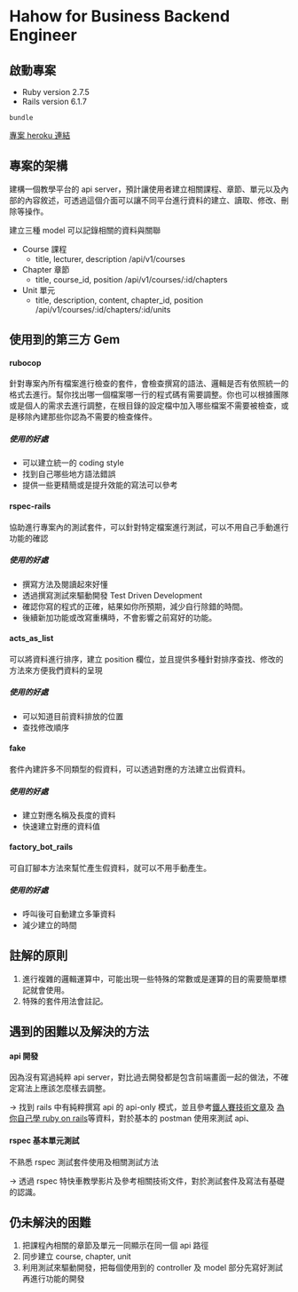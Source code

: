 # Hahow for Business Backend Engineer

## 啟動專案

- Ruby version 2.7.5
- Rails version 6.1.7

`bundle`

[專案 heroku 連結](https://api-server-sean.herokuapp.com)

## 專案的架構

建構一個教學平台的 api server，預計讓使用者建立相關課程、章節、單元以及內部的內容敘述，可透過這個介面可以讓不同平台進行資料的建立、讀取、修改、刪除等操作。

建立三種 model 可以記錄相關的資料與關聯

- Course 課程
  - title, lecturer, description
    /api/v1/courses
- Chapter 章節
  - title, course_id, position
    /api/v1/courses/:id/chapters
- Unit 單元
  - title, description, content, chapter_id, position
    /api/v1/courses/:id/chapters/:id/units

## 使用到的第三方 Gem

#### rubocop

針對專案內所有檔案進行檢查的套件，會檢查撰寫的語法、邏輯是否有依照統一的格式去進行。幫你找出哪一個檔案哪一行的程式碼有需要調整。你也可以根據團隊或是個人的需求去進行調整，在根目錄的設定檔中加入哪些檔案不需要被檢查，或是移除內建那些你認為不需要的檢查條件。

##### 使用的好處

- 可以建立統一的 coding style
- 找到自己哪些地方語法錯誤
- 提供一些更精簡或是提升效能的寫法可以參考

#### rspec-rails

協助進行專案內的測試套件，可以針對特定檔案進行測試，可以不用自己手動進行功能的確認

##### 使用的好處

- 撰寫方法及閱讀起來好懂
- 透過撰寫測試來驅動開發 Test Driven Development
- 確認你寫的程式的正確，結果如你所預期，減少自行除錯的時間。
- 後續新加功能或改寫重構時，不會影響之前寫好的功能。

#### acts_as_list

可以將資料進行排序，建立 position 欄位，並且提供多種針對排序查找、修改的方法來方便我們資料的呈現

##### 使用的好處

- 可以知道目前資料排放的位置
- 查找修改順序

#### fake

套件內建許多不同類型的假資料，可以透過對應的方法建立出假資料。

##### 使用的好處

- 建立對應名稱及長度的資料
- 快速建立對應的資料值

#### factory_bot_rails

可自訂腳本方法來幫忙產生假資料，就可以不用手動產生。

##### 使用的好處

- 呼叫後可自動建立多筆資料
- 減少建立的時間

## 註解的原則

1. 進行複雜的邏輯運算中，可能出現一些特殊的常數或是運算的目的需要簡單標記就會使用。
2. 特殊的套件用法會註記。

## 遇到的困難以及解決的方法

#### api 開發

因為沒有寫過純粹 api server，對比過去開發都是包含前端畫面一起的做法，不確定寫法上應該怎麼樣去調整。

-> 找到 rails 中有純粹撰寫 api 的 api-only 模式，並且參考[鐵人賽技術文章](https://ithelp.ithome.com.tw/articles/10268890)及 [為你自己學 ruby on rails](https://railsbook.tw/chapters/22-api-mode)等資料，對於基本的 postman 使用來測試 api、

#### rspec 基本單元測試

不熟悉 rspec 測試套件使用及相關測試方法

-> 透過 rspec 特快車教學影片及參考相關技術文件，對於測試套件及寫法有基礎的認識。

## 仍未解決的困難

1. 把課程內相關的章節及單元一同顯示在同一個 api 路徑
2. 同步建立 course, chapter, unit
3. 利用測試來驅動開發，把每個使用到的 controller 及 model 部分先寫好測試再進行功能的開發
